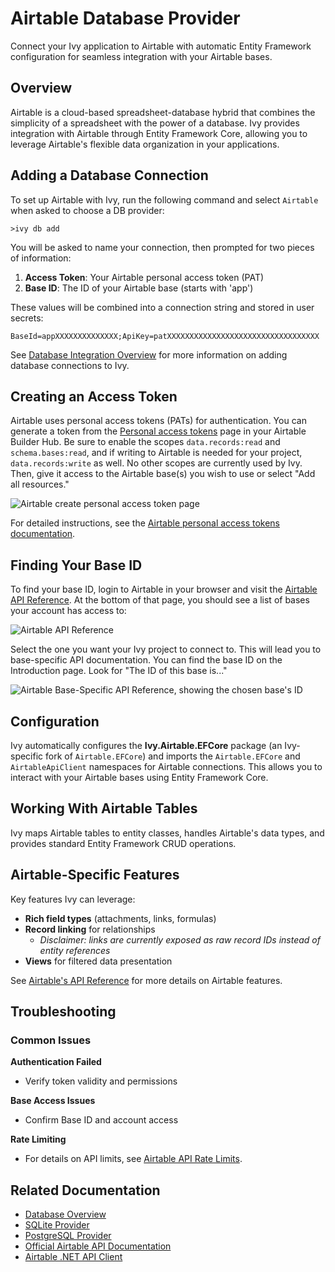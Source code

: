 # Airtable Database Provider

<Ingress>
Connect your Ivy application to Airtable with automatic Entity Framework configuration for seamless integration with your Airtable bases.
</Ingress>

## Overview

Airtable is a cloud-based spreadsheet-database hybrid that combines the simplicity of a spreadsheet with the power of a database. Ivy provides integration with Airtable through Entity Framework Core, allowing you to leverage Airtable's flexible data organization in your applications.

## Adding a Database Connection

To set up Airtable with Ivy, run the following command and select `Airtable` when asked to choose a DB provider:

```terminal
>ivy db add
```

You will be asked to name your connection, then prompted for two pieces of information:

1. **Access Token**: Your Airtable personal access token (PAT)
2. **Base ID**: The ID of your Airtable base (starts with 'app')

These values will be combined into a connection string and stored in user secrets:

```text
BaseId=appXXXXXXXXXXXXXX;ApiKey=patXXXXXXXXXXXXXXXXXXXXXXXXXXXXXXXXXX
```

See [Database Integration Overview](Overview.md) for more information on adding database connections to Ivy.

## Creating an Access Token

Airtable uses personal access tokens (PATs) for authentication. You can generate a token from the [Personal access tokens](https://airtable.com/create/tokens) page in your Airtable Builder Hub. Be sure to enable the scopes `data.records:read` and `schema.bases:read`, and if writing to Airtable is needed for your project, `data.records:write` as well. No other scopes are currently used by Ivy. Then, give it access to the Airtable base(s) you wish to use or select "Add all resources."

![Airtable create personal access token page](assets/airtable_create_pat.png "Airtable create personal access token page")

For detailed instructions, see the [Airtable personal access tokens documentation](https://airtable.com/developers/web/guides/personal-access-tokens).

## Finding Your Base ID

To find your base ID, login to Airtable in your browser and visit the [Airtable API Reference](https://airtable.com/api). At the bottom of that page, you should see a list of bases your account has access to:

![Airtable API Reference](assets/airtable_api_reference.png "Airtable API Reference")

Select the one you want your Ivy project to connect to. This will lead you to base-specific API documentation. You can find the base ID on the Introduction page. Look for "The ID of this base is..."

![Airtable Base-Specific API Reference, showing the chosen base's ID](assets/airtable_base_id.png "Airtable Base-Specific API Reference")

## Configuration

Ivy automatically configures the **Ivy.Airtable.EFCore** package (an Ivy-specific fork of `Airtable.EFCore`) and imports the `Airtable.EFCore` and `AirtableApiClient` namespaces for Airtable connections. This allows you to interact with your Airtable bases using Entity Framework Core.

## Working With Airtable Tables

Ivy maps Airtable tables to entity classes, handles Airtable's data types, and provides standard Entity Framework CRUD operations.

## Airtable-Specific Features

Key features Ivy can leverage:
- **Rich field types** (attachments, links, formulas)
- **Record linking** for relationships
  - _Disclaimer: links are currently exposed as raw record IDs instead of entity references_
- **Views** for filtered data presentation

See [Airtable's API Reference](https://airtable.com/developers/web/api/introduction) for more details on Airtable features.

## Troubleshooting

### Common Issues

**Authentication Failed**
- Verify token validity and permissions

**Base Access Issues**
- Confirm Base ID and account access

**Rate Limiting**
- For details on API limits, see [Airtable API Rate Limits](https://airtable.com/developers/web/api/rate-limits).

## Related Documentation

- [Database Overview](01_Overview.md)
- [SQLite Provider](SQLite.md)
- [PostgreSQL Provider](PostgreSql.md)
- [Official Airtable API Documentation](https://airtable.com/developers/web/api/introduction)
- [Airtable .NET API Client](https://github.com/ngocnicholas/airtable.net)
